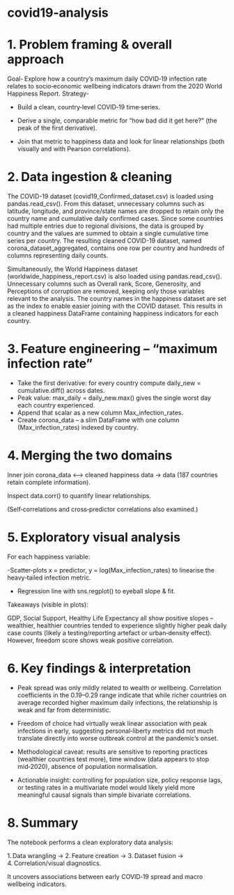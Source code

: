# covid19-analysis

# 1. Problem framing & overall approach
Goal- Explore how a country’s maximum daily COVID‑19 infection rate relates to socio‑economic wellbeing indicators drawn from the 2020 World Happiness Report.
Strategy-
- Build a clean, country‑level COVID‑19 time‑series.

- Derive a single, comparable metric for “how bad did it get here?” (the peak of the first derivative).

- Join that metric to happiness data and look for linear relationships (both visually and with Pearson correlations).

# 2. Data ingestion & cleaning
The COVID-19 dataset (covid19_Confirmed_dataset.csv) is loaded using pandas.read_csv(). From this dataset, unnecessary columns such as latitude, longitude, and province/state names are dropped to retain only the country name and cumulative daily confirmed cases. Since some countries had multiple entries due to regional divisions, the data is grouped by country and the values are summed to obtain a single cumulative time series per country. The resulting cleaned COVID-19 dataset, named corona_dataset_aggregated, contains one row per country and hundreds of columns representing daily counts.

Simultaneously, the World Happiness dataset (worldwide_happiness_report.csv) is also loaded using pandas.read_csv(). Unnecessary columns such as Overall rank, Score, Generosity, and Perceptions of corruption are removed, keeping only those variables relevant to the analysis. The country names in the happiness dataset are set as the index to enable easier joining with the COVID dataset. This results in a cleaned happiness DataFrame containing happiness indicators for each country.


# 3. Feature engineering – “maximum infection rate”
- Take the first derivative: for every country compute daily_new = cumulative.diff() across dates.
- Peak value: max_daily = daily_new.max() gives the single worst day each country experienced.
- Append that scalar as a new column Max_infection_rates.
- Create corona_data – a slim DataFrame with one column (Max_infection_rates) indexed by country.

# 4. Merging the two domains
Inner join corona_data ⟷ cleaned happiness data → data (187 countries retain complete information).

Inspect data.corr() to quantify linear relationships.

(Self‑correlations and cross‑predictor correlations also examined.)

# 5. Exploratory visual analysis
For each happiness variable:

-Scatter‑plots x = predictor, y = log(Max_infection_rates) to linearise the heavy‑tailed infection metric.
- Regression line with sns.regplot() to eyeball slope & fit.

Takeaways (visible in plots):

GDP, Social Support, Healthy Life Expectancy all show positive slopes – wealthier, healthier countries tended to experience slightly higher peak daily case counts (likely a testing/reporting artefact or urban‑density effect). However, freedom score shows weak positive correlation.

# 6. Key findings & interpretation
- Peak spread was only mildly related to wealth or wellbeing. Correlation coefficients in the 0.19–0.29 range indicate that while richer countries on average recorded higher maximum daily infections, the relationship is weak and far from deterministic.

- Freedom of choice had virtually weak linear association with peak infections in early, suggesting personal‑liberty metrics did not much translate directly into worse outbreak control at the pandemic’s onset.

- Methodological caveat: results are sensitive to reporting practices (wealthier countries test more), time window (data appears to stop mid‑2020), absence of population normalisation.

- Actionable insight: controlling for population size, policy response lags, or testing rates in a multivariate model would likely yield more meaningful causal signals than simple bivariate correlations.


# 8. Summary
The notebook performs a clean exploratory data analysis:

1. Data wrangling → 2. Feature creation → 3. Dataset fusion → 4. Correlation/visual diagnostics.

It uncovers associations between early COVID‑19 spread and macro wellbeing indicators.
